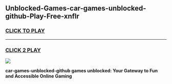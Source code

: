 
## Unblocked-Games-car-games-unblocked-github-Play-Free-xnflr
<h3>
<a href="https://premium76.site?title=car-games-unblocked-github&ref=19M">CLICK TO PLAY</a></h3>
<hr>

<h3>
<a href="https://premium76.site?title=car-games-unblocked-github&ref=19M">CLICK 2 PLAY</a>
  
</h3>

<a href="https://premium76.site?title=car-games-unblocked-github&ref=19M"><img src="https://clearcache.store/games.png"></a>


**car-games-unblocked-github games unblocked: Your Gateway to Fun and Accessible Online Gaming**
